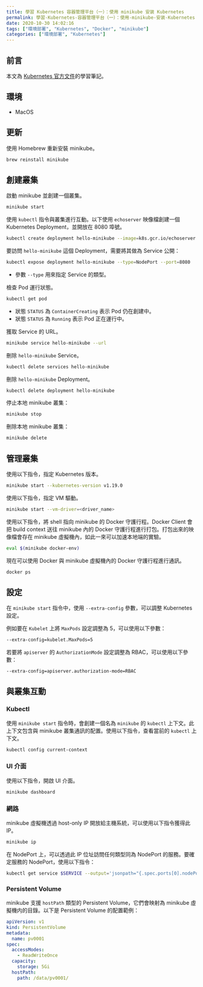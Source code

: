 ```yaml
---
title: 學習 Kubernetes 容器管理平台（一）：使用 minikube 安装 Kubernetes
permalink: 學習-Kubernetes-容器管理平台（一）：使用-minikube-安装-Kubernetes
date: 2020-10-30 14:02:16
tags: ["環境部署", "Kubernetes", "Docker", "minikube"]
categories: ["環境部署", "Kubernetes"]
---
```


## 前言

本文為 [Kubernetes 官方文件](https://kubernetes.io/docs/home/)的學習筆記。

## 環境

- MacOS

## 更新

使用 Homebrew 重新安裝 minikube。

```BASH
brew reinstall minikube
```

## 創建叢集

啟動 minikube 並創建一個叢集。

```BASH
minikube start
```

使用 `kubectl` 指令與叢集進行互動。以下使用 `echoserver` 映像檔創建一個  Kubernetes Deployment，並開放在 8080 埠號。

```BASH
kubectl create deployment hello-minikube --image=k8s.gcr.io/echoserver:1.10
```

要訪問 `hello-minikube` 這個 Deployment，需要將其做為 Service 公開：

```BASH
kubectl expose deployment hello-minikube --type=NodePort --port=8080
```

- 參數 `--type` 用來指定 Service 的類型。

檢查 Pod 運行狀態。

```BASH
kubectl get pod
```

- 狀態 `STATUS` 為 `ContainerCreating` 表示 Pod 仍在創建中。
- 狀態 `STATUS` 為 `Running` 表示 Pod 正在運行中。

獲取 Service 的 URL。

```BASH
minikube service hello-minikube --url
```

刪除 `hello-minikube` Service。

```BASH
kubectl delete services hello-minikube
```

刪除 `hello-minikube` Deployment。

```BASH
kubectl delete deployment hello-minikube
```

停止本地 minikube 叢集：

```BASH
minikube stop
```

刪除本地 minikube 叢集：

```BASH
minikube delete
```

## 管理叢集

使用以下指令，指定 Kubernetes 版本。

```BASH
minikube start --kubernetes-version v1.19.0
```

使用以下指令，指定 VM 驅動。

```BASH
minikube start --vm-driver=<driver_name>
```

使用以下指令，將 shell 指向 minikube 的 Docker 守護行程。Docker Client 會把 build context 送往 minikube 內的 Docker 守護行程進行打包。打包出來的映像檔會存在 minikube 虛擬機內，如此一來可以加速本地端的實驗。

```BASH
eval $(minikube docker-env)
```

現在可以使用 Docker 與 minikube 虛擬機內的 Docker 守護行程進行通訊。

```BASH
docker ps
```

## 設定

在 `minikube start` 指令中，使用 `--extra-config` 參數，可以調整 Kubernetes 設定。

例如要在 `Kubelet` 上將 `MaxPods` 設定調整為 5，可以使用以下參數：

```BASH
--extra-config=kubelet.MaxPods=5
```

若要將 `apiserver` 的 `AuthorizationMode` 設定調整為 RBAC，可以使用以下參數：

```BASH
--extra-config=apiserver.authorization-mode=RBAC
```

## 與叢集互動

### Kubectl

使用 `minikube start` 指令時，會創建一個名為 `minikube` 的 `kubectl` 上下文。此上下文包含與 minikube 叢集通訊的配置。使用以下指令，查看當前的 `kubectl` 上下文。

```BASH
kubectl config current-context
```

### UI 介面

使用以下指令，開啟 UI 介面。

```BASH
minikube dashboard
```

### 網路

minikube 虛擬機透過 host-only IP 開放給主機系統，可以使用以下指令獲得此 IP。

```BASH
minikube ip
```

在 NodePort 上，可以透過此 IP 位址訪問任何類型同為 NodePort 的服務。要確定服務的 NodePort，使用以下指令：

```BASH
kubectl get service $SERVICE --output='jsonpath="{.spec.ports[0].nodePort}"'
```

### Persistent Volume

minikube 支援 `hostPath` 類型的 Persistent Volume，它們會映射為 minikube 虛擬機内的目錄。以下是 Persistent Volume 的配置範例：

```YAML
apiVersion: v1
kind: PersistentVolume
metadata:
  name: pv0001
spec:
  accessModes:
    - ReadWriteOnce
  capacity:
    storage: 5Gi
  hostPath:
    path: /data/pv0001/
```
